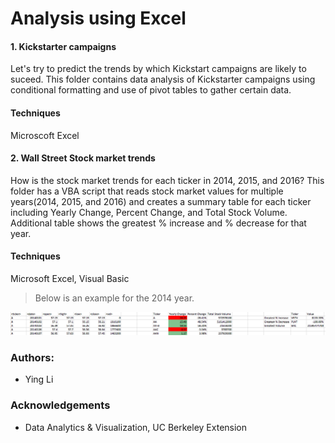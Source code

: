 # Analysis using Excel  


  
#### 1. Kickstarter campaigns 

Let's try to predict the trends by which Kickstart campaigns are likely to suceed. This folder contains data analysis of Kickstarter campaigns using conditional formatting and use of pivot tables to gather certain data. 

#### Techniques
Microscoft Excel 


#### 2. Wall Street Stock market trends 

How is the stock market trends for each ticker in 2014, 2015, and 2016? This folder has a VBA script that reads stock market values for multiple years(2014, 2015, and 2016) and creates a summary table for each ticker including Yearly Change, Percent Change, and Total Stock Volume. Additional table shows the greatest % increase and % decrease for that year. 

#### Techniques
Microsoft Excel, Visual Basic 

> Below is an example for the 2014 year.
<html>

<img src="https://raw.githubusercontent.com/ying-li-python/Data-Analysis/master/Stock_VBA_analysis/Images/2014-stock-sm.png">
        </html>

### Authors: 
- Ying Li 

### Acknowledgements 
- Data Analytics & Visualization, UC Berkeley Extension 
